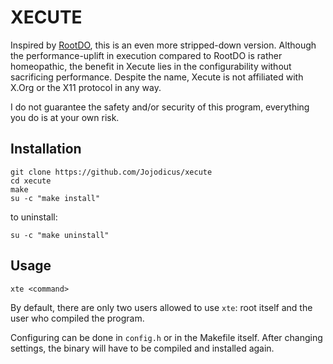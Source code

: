 # XECUTE

Inspired by [RootDO](https://codeberg.org/sw1tchbl4d3/rdo), this is an even more stripped-down version. Although the performance-uplift in execution compared to RootDO is rather homeopathic, the benefit in Xecute lies in the configurability without sacrificing performance. Despite the name, Xecute is not affiliated with X.Org or the X11 protocol in any way.

I do not guarantee the safety and/or security of this program, everything you do is at your own risk.

## Installation

```
git clone https://github.com/Jojodicus/xecute
cd xecute
make
su -c "make install"
```

to uninstall:

```
su -c "make uninstall"
```

## Usage

```
xte <command>
```

By default, there are only two users allowed to use `xte`: root itself and the user who compiled the program.

Configuring can be done in `config.h` or in the Makefile itself. After changing settings, the binary will have to be compiled and installed again.

